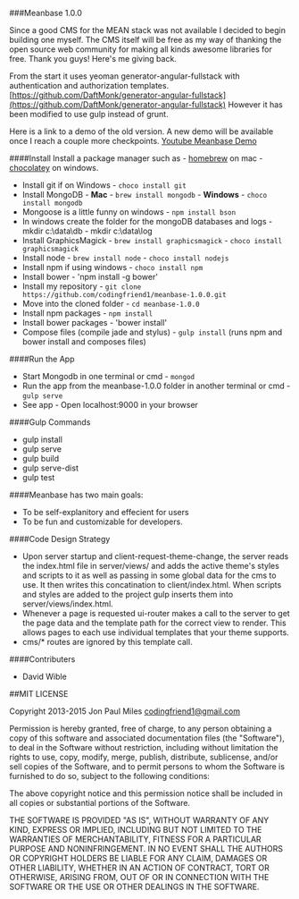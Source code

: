 ###Meanbase 1.0.0

Since a good CMS for the MEAN stack was not available I decided to begin building one myself. The CMS itself will be free as my way of thanking the open source web community for making all kinds awesome libraries for free. Thank you guys! Here's me giving back.

From the start it uses yeoman generator-angular-fullstack with authentication and authorization templates.
[https://github.com/DaftMonk/generator-angular-fullstack](https://github.com/DaftMonk/generator-angular-fullstack) However it has been modified to use gulp instead of grunt.

Here is a link to a demo of the old version. A new demo will be available once I
reach a couple more checkpoints. [Youtube Meanbase Demo](http://youtu.be/tteztXru4eA)

####Install
Install a package manager such as 
		- [homebrew](http://brew.sh/) on mac
		- [chocolatey](https://chocolatey.org/) on windows. 
- Install git if on Windows
		- `choco install git`
- Install MongoDB
		- **Mac** - `brew install mongodb`
		- **Windows** - `choco install mongodb`
- Mongoose is a little funny on windows
		- `npm install bson`
- In windows create the folder for the mongoDB databases and logs
		- mkdir c:\data\db
		- mkdir c:\data\log
- Install GraphicsMagick
		- `brew install graphicsmagick`
		- `choco install graphicsmagick`
- Install node
		- `brew install node`
		- `choco install nodejs`
- Install npm if using windows
		- `choco install npm`
- Install bower
		- 'npm install -g bower'
- Install my repository
		- `git clone https://github.com/codingfriend1/meanbase-1.0.0.git`
- Move into the cloned folder
		- `cd meanbase-1.0.0`
- Install npm packages
		- `npm install`
- Install bower packages
		- 'bower install'
- Compose files (compile jade and stylus)
		- `gulp install` (runs npm and bower install and composes files)

####Run the App
- Start Mongodb in one terminal or cmd
		- `mongod`
- Run the app from the meanbase-1.0.0 folder in another terminal or cmd
		- `gulp serve`
- See app
		- Open localhost:9000 in your browser

####Gulp Commands
- gulp install
- gulp serve
- gulp build
- gulp serve-dist
- gulp test

####Meanbase has two main goals:
- To be self-explanitory and effecient for users
- To be fun and customizable for developers. 

####Code Design Strategy
- Upon server startup and client-request-theme-change, the server reads the index.html file in server/views/ and adds the active theme's styles and scripts to it as well as passing in some global data for the cms to use. It then writes this concatination to client/index.html. When scripts and styles are added to the project gulp inserts them into server/views/index.html.
- Whenever a page is requested ui-router makes a call to the server to get the page data and the template path for the correct view to render. This allows pages to each use individual templates that your theme supports.
- cms/* routes are ignored by this template call.

####Contributers
- David Wible


##MIT LICENSE

Copyright 2013-2015 Jon Paul Miles codingfriend1@gmail.com

Permission is hereby granted, free of charge, to any person obtaining a copy of this software and associated documentation files (the "Software"), to deal in the Software without restriction, including without limitation the rights to use, copy, modify, merge, publish, distribute, sublicense, and/or sell copies of the Software, and to permit persons to whom the Software is furnished to do so, subject to the following conditions:

The above copyright notice and this permission notice shall be included in all copies or substantial portions of the Software.

THE SOFTWARE IS PROVIDED "AS IS", WITHOUT WARRANTY OF ANY KIND, EXPRESS OR IMPLIED, INCLUDING BUT NOT LIMITED TO THE WARRANTIES OF MERCHANTABILITY, FITNESS FOR A PARTICULAR PURPOSE AND NONINFRINGEMENT. IN NO EVENT SHALL THE AUTHORS OR COPYRIGHT HOLDERS BE LIABLE FOR ANY CLAIM, DAMAGES OR OTHER LIABILITY, WHETHER IN AN ACTION OF CONTRACT, TORT OR OTHERWISE, ARISING FROM, OUT OF OR IN CONNECTION WITH THE SOFTWARE OR THE USE OR OTHER DEALINGS IN THE SOFTWARE.

